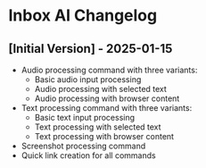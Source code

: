 # Inbox AI Changelog

## [Initial Version] - 2025-01-15

- Audio processing command with three variants:
  - Basic audio input processing
  - Audio processing with selected text
  - Audio processing with browser content
- Text processing command with three variants:
  - Basic text input processing
  - Text processing with selected text
  - Text processing with browser content
- Screenshot processing command
- Quick link creation for all commands